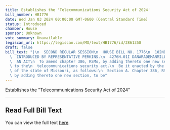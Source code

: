 ```yaml
---
title: Establishes the 'Telecommunications Security Act of 2024'
bill_number: HB1776
date: Wed Jan 03 2024 00:00:00 GMT-0600 (Central Standard Time)
status: Introduced
chamber: House
sponsor: Unknown
vote_summary: Unavailable
legiscan_url: https://legiscan.com/MO/text/HB1776/id/2861358
draft: false
bill_text: "|\n  SECOND REGULAR SESSION\n  HOUSE BILL NO. 1776\n  102ND GENERAL ASSEMBLY\n\
  \  INTRODUCED BY REPRESENTATIVE PERKINS.\n  4276H.01I DANARADEMANMILLER,ChiefClerk\n\
  \  AN ACT\n  To amend chapter 386, RSMo, by adding thereto one new section relating\
  \ to the\n  telecommunications security act.\n  Be it enacted by the General Assembly\
  \ of the state of Missouri, as follows:\n  Section A. Chapter 386, RSMo, is amended\
  \ by adding thereto one new section, to be"
---
```

Establishes the "Telecommunications Security Act of 2024"

---

## Read Full Bill Text

You can view the full text [here](https://legiscan.com/MO/text/HB1776/id/2861358).
